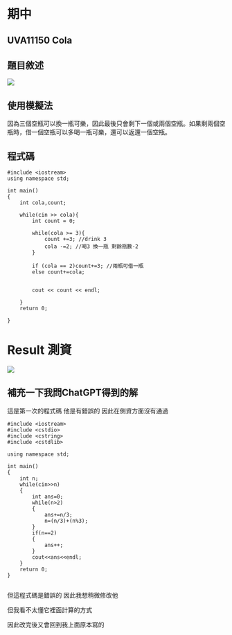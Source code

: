# 期中

## UVA11150 Cola

## 題目敘述

![](https://i.imgur.com/WZ6cSAG.png)

## 使用模擬法

因為三個空瓶可以換一瓶可樂，因此最後只會剩下一個或兩個空瓶。如果剩兩個空瓶時，借一個空瓶可以多喝一瓶可樂，還可以返還一個空瓶。

## 程式碼
``` cpp=
#include <iostream>
using namespace std;

int main()
{
	int cola,count;
	
	while(cin >> cola){
		int count = 0;
		
		while(cola >= 3){
			count +=3; //drink 3
			cola -=2; //喝3 換一瓶 剩餘瓶數-2
		}
		
		if (cola == 2)count+=3; //兩瓶可借一瓶 
		else count+=cola;
		
	
		cout << count << endl;
	
	}
	return 0;
	
}

```
# Result 測資
![](https://i.imgur.com/Ltb8d9T.png)


## 補充一下我問ChatGPT得到的解

這是第一次的程式碼 他是有錯誤的 因此在側資方面沒有通過

```cpp=
#include <iostream>
#include <cstdio>
#include <cstring>
#include <cstdlib>

using namespace std;

int main()
{
    int n;
    while(cin>>n)
    {
        int ans=0;
        while(n>2)
        {
            ans+=n/3;
            n=(n/3)+(n%3);
        }
        if(n==2)
        {
            ans++;
        }
        cout<<ans<<endl;
    }
    return 0;
}


```

但這程式碼是錯誤的 因此我想稍微修改他

但我看不太懂它裡面計算的方式

因此改完後又會回到我上面原本寫的
